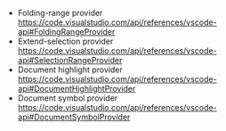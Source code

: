 - Folding-range provider https://code.visualstudio.com/api/references/vscode-api#FoldingRangeProvider
- Extend-selection provider https://code.visualstudio.com/api/references/vscode-api#SelectionRangeProvider
- Document highlight provider https://code.visualstudio.com/api/references/vscode-api#DocumentHighlightProvider
- Document symbol provider https://code.visualstudio.com/api/references/vscode-api#DocumentSymbolProvider